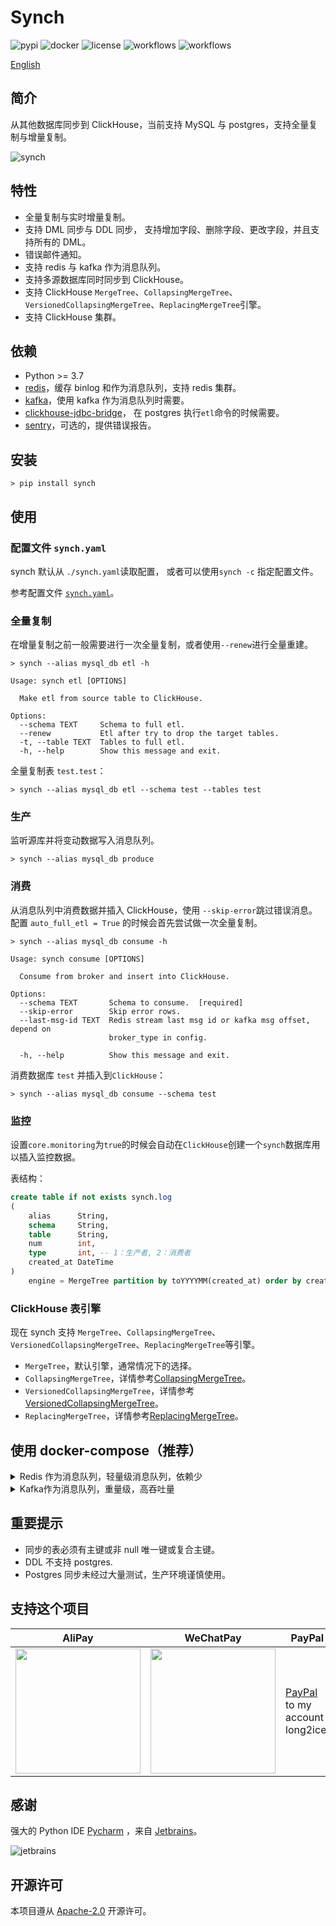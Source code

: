 # Synch

![pypi](https://img.shields.io/pypi/v/synch.svg?style=flat)
![docker](https://img.shields.io/docker/cloud/build/long2ice/synch)
![license](https://img.shields.io/github/license/long2ice/synch)
![workflows](https://github.com/long2ice/synch/workflows/pypi/badge.svg)
![workflows](https://github.com/long2ice/synch/workflows/ci/badge.svg)

[English](https://github.com/long2ice/synch/blob/dev/README.md)

## 简介

从其他数据库同步到 ClickHouse，当前支持 MySQL 与 postgres，支持全量复制与增量复制。

![synch](https://github.com/long2ice/synch/raw/dev/images/synch.png)

## 特性

- 全量复制与实时增量复制。
- 支持 DML 同步与 DDL 同步， 支持增加字段、删除字段、更改字段，并且支持所有的 DML。
- 错误邮件通知。
- 支持 redis 与 kafka 作为消息队列。
- 支持多源数据库同时同步到 ClickHouse。
- 支持 ClickHouse `MergeTree`、`CollapsingMergeTree`、`VersionedCollapsingMergeTree`、`ReplacingMergeTree`引擎。
- 支持 ClickHouse 集群。

## 依赖

- Python >= 3.7
- [redis](https://redis.io)，缓存 binlog 和作为消息队列，支持 redis 集群。
- [kafka](https://kafka.apache.org)，使用 kafka 作为消息队列时需要。
- [clickhouse-jdbc-bridge](https://github.com/long2ice/clickhouse-jdbc-bridge)， 在 postgres 执行`etl`命令的时候需要。
- [sentry](https://github.com/getsentry/sentry)，可选的，提供错误报告。

## 安装

```shell
> pip install synch
```

## 使用

### 配置文件 `synch.yaml`

synch 默认从 `./synch.yaml`读取配置， 或者可以使用`synch -c` 指定配置文件。

参考配置文件 [`synch.yaml`](https://github.com/long2ice/synch/blob/dev/synch.yaml)。

### 全量复制

在增量复制之前一般需要进行一次全量复制，或者使用`--renew`进行全量重建。

```shell
> synch --alias mysql_db etl -h

Usage: synch etl [OPTIONS]

  Make etl from source table to ClickHouse.

Options:
  --schema TEXT     Schema to full etl.
  --renew           Etl after try to drop the target tables.
  -t, --table TEXT  Tables to full etl.
  -h, --help        Show this message and exit.
```

全量复制表 `test.test`：

```shell
> synch --alias mysql_db etl --schema test --tables test
```

### 生产

监听源库并将变动数据写入消息队列。

```shell
> synch --alias mysql_db produce
```

### 消费

从消息队列中消费数据并插入 ClickHouse，使用 `--skip-error`跳过错误消息。 配置 `auto_full_etl = True` 的时候会首先尝试做一次全量复制。

```shell
> synch --alias mysql_db consume -h

Usage: synch consume [OPTIONS]

  Consume from broker and insert into ClickHouse.

Options:
  --schema TEXT       Schema to consume.  [required]
  --skip-error        Skip error rows.
  --last-msg-id TEXT  Redis stream last msg id or kafka msg offset, depend on
                      broker_type in config.

  -h, --help          Show this message and exit.
```

消费数据库 `test` 并插入到`ClickHouse`：

```shell
> synch --alias mysql_db consume --schema test
```

### 监控

设置`core.monitoring`为`true`的时候会自动在`ClickHouse`创建一个`synch`数据库用以插入监控数据。

表结构：

```sql
create table if not exists synch.log
(
    alias      String,
    schema     String,
    table      String,
    num        int,
    type       int, -- 1：生产者, 2：消费者
    created_at DateTime
)
    engine = MergeTree partition by toYYYYMM(created_at) order by created_at;
```

### ClickHouse 表引擎

现在 synch 支持 `MergeTree`、`CollapsingMergeTree`、`VersionedCollapsingMergeTree`、`ReplacingMergeTree`等引擎。

- `MergeTree`，默认引擎，通常情况下的选择。
- `CollapsingMergeTree`，详情参考[CollapsingMergeTree](https://clickhouse.tech/docs/zh/engines/table-engines/mergetree-family/collapsingmergetree/)。
- `VersionedCollapsingMergeTree`，详情参考[VersionedCollapsingMergeTree](https://clickhouse.tech/docs/zh/engines/table-engines/mergetree-family/versionedcollapsingmergetree/)。
- `ReplacingMergeTree`，详情参考[ReplacingMergeTree](https://clickhouse.tech/docs/zh/engines/table-engines/mergetree-family/replacingmergetree/)。

## 使用 docker-compose（推荐）

<details>
<summary>Redis 作为消息队列，轻量级消息队列，依赖少</summary>

```yaml
version: "3"
services:
  producer:
    depends_on:
      - redis
    image: long2ice/synch
    command: synch --alias mysql_db produce
    volumes:
      - ./synch.yaml:/synch/synch.yaml
  # 一个消费者消费一个数据库
  consumer.test:
    depends_on:
      - redis
    image: long2ice/synch
    command: synch --alias mysql_db consume --schema test
    volumes:
      - ./synch.yaml:/synch/synch.yaml
  redis:
    hostname: redis
    image: redis:latest
    volumes:
      - redis
volumes:
  redis:
```

</details>

<details>
<summary>Kafka作为消息队列，重量级，高吞吐量</summary>

```yaml
version: "3"
services:
  zookeeper:
    image: bitnami/zookeeper:3
    hostname: zookeeper
    environment:
      - ALLOW_ANONYMOUS_LOGIN=yes
    volumes:
      - zookeeper:/bitnami
  kafka:
    image: bitnami/kafka:2
    hostname: kafka
    environment:
      - KAFKA_CFG_ZOOKEEPER_CONNECT=zookeeper:2181
      - ALLOW_PLAINTEXT_LISTENER=yes
      - JMX_PORT=23456
      - KAFKA_CFG_AUTO_CREATE_TOPICS_ENABLE=true
      - KAFKA_ADVERTISED_LISTENERS=PLAINTEXT://kafka:9092
    depends_on:
      - zookeeper
    volumes:
      - kafka:/bitnami
  kafka-manager:
    image: hlebalbau/kafka-manager
    ports:
      - "9000:9000"
    environment:
      ZK_HOSTS: "zookeeper:2181"
      KAFKA_MANAGER_AUTH_ENABLED: "false"
    command: -Dpidfile.path=/dev/null
  producer:
    depends_on:
      - redis
      - kafka
      - zookeeper
    image: long2ice/synch
    command: synch --alias mysql_db produce
    volumes:
      - ./synch.yaml:/synch/synch.yaml
  # 一个消费者消费一个数据库
  consumer.test:
    depends_on:
      - redis
      - kafka
      - zookeeper
    image: long2ice/synch
    command: synch --alias mysql_db consume --schema test
    volumes:
      - ./synch.yaml:/synch/synch.yaml
  redis:
    hostname: redis
    image: redis:latest
    volumes:
      - redis:/data
volumes:
  redis:
  kafka:
  zookeeper:
```

</details>

## 重要提示

- 同步的表必须有主键或非 null 唯一键或复合主键。
- DDL 不支持 postgres.
- Postgres 同步未经过大量测试，生产环境谨慎使用。

## 支持这个项目

| AliPay                                                                                | WeChatPay                                                                                | PayPal                                                           |
| ------------------------------------------------------------------------------------- | ---------------------------------------------------------------------------------------- | ---------------------------------------------------------------- |
| <img width="200" src="https://github.com/long2ice/synch/raw/dev/images/alipay.jpeg"/> | <img width="200" src="https://github.com/long2ice/synch/raw/dev/images/wechatpay.jpeg"/> | [PayPal](https://www.paypal.me/long2ice) to my account long2ice. |

## 感谢

强大的 Python IDE [Pycharm](https://www.jetbrains.com/pycharm/?from=synch) ，来自 [Jetbrains](https://www.jetbrains.com/?from=synch)。

![jetbrains](https://github.com/long2ice/synch/raw/dev/images/jetbrains.svg)

## 开源许可

本项目遵从 [Apache-2.0](https://github.com/long2ice/synch/blob/master/LICENSE) 开源许可。
